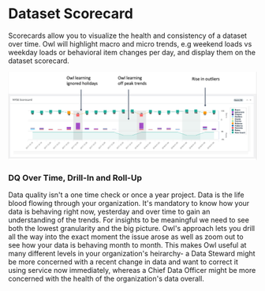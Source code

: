 # Dataset Scorecard

Scorecards allow you to visualize the health and consistency of a dataset over time.  Owl will highlight macro and micro trends, e.g weekend loads vs weekday loads or behavioral item changes per day, and display them on the dataset scorecard.  

![](../.gitbook/assets/owl-trend.png)

### DQ Over Time, Drill-In and Roll-Up

Data quality isn't a one time check or once a year project.   Data is the life blood flowing through your organization.  It's mandatory to know how your data is behaving right now, yesterday and over time to gain an understanding of the trends.  For insights to be meaningful we need to see both the lowest granularity and the big picture.  Owl's approach lets you drill all the way into the exact moment the issue arose as well as zoom out to see how your data is behaving month to month. This makes Owl useful at many different levels in your organization's heirarchy- a Data Steward might be more concerned with a recent change in data and want to correct it using service now immediately, whereas a Chief Data Officer might be more concerned with the health of the organization's data overall.  

